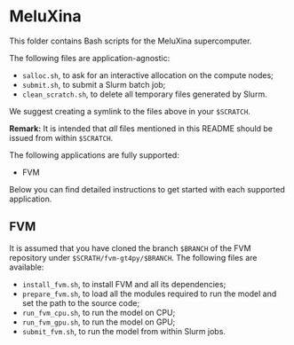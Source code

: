 # MeluXina

This folder contains Bash scripts for the MeluXina supercomputer.

The following files are application-agnostic:
* `salloc.sh`, to ask for an interactive allocation on the compute nodes;
* `submit.sh`, to submit a Slurm batch job;
* `clean_scratch.sh`, to delete all temporary files generated by Slurm.

We suggest creating a symlink to the files above in your `$SCRATCH`.

**Remark:** It is intended that *all* files mentioned in this README should be issued 
from within `$SCRATCH`.

The following applications are fully supported:
* FVM

Below you can find detailed instructions to get started with each supported application.


## FVM

It is assumed that you have cloned the branch `$BRANCH` of the FVM repository under
`$SCRATH/fvm-gt4py/$BRANCH`. The following files are available:

* `install_fvm.sh`, to install FVM and all its dependencies;
* `prepare_fvm.sh`, to load all the modules required to run the model and set the path to the 
source code;
* `run_fvm_cpu.sh`, to run the model on CPU;
* `run_fvm_gpu.sh`, to run the model on GPU;
* `submit_fvm.sh`, to run the model from within Slurm jobs.
